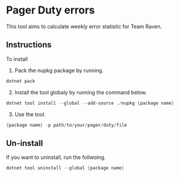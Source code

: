 # Pager Duty errors

This tool aims to calculate weekly error statistic for Team Raven.

## Instructions

To install

1. Pack the nupkg package by running.

```powershell
dotnet pack
```

2. Install the tool globaly by running the command below.

```ps1
dotnet tool install --global --add-source ./nupkg {package name}
```

3. Use the tool.

```ps1
{package name} -p path/to/your/pager/duty/file
```

## Un-install

If you want to uninstall, run the follwoing.

```ps1
dotnet tool uninstall --global {package name}
```
